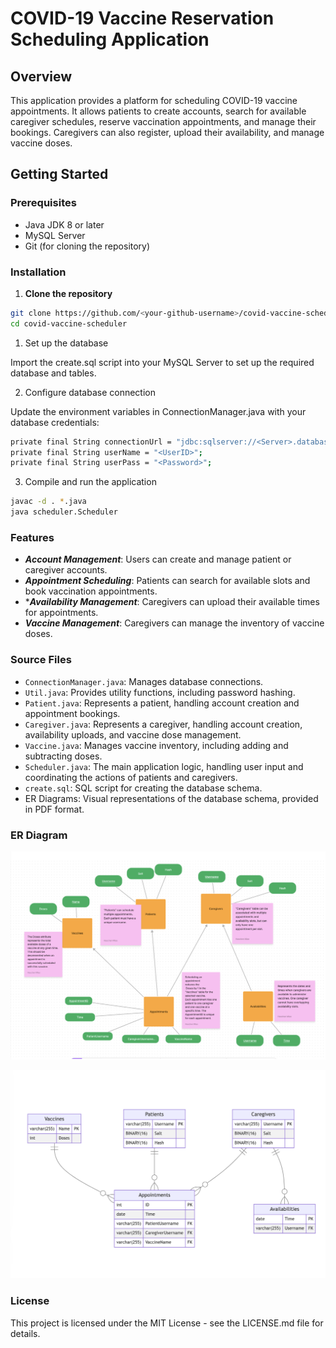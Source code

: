 # COVID-19 Vaccine Reservation Scheduling Application

## Overview

This application provides a platform for scheduling COVID-19 vaccine appointments. It allows patients to create accounts, search for available caregiver schedules, reserve vaccination appointments, and manage their bookings. Caregivers can also register, upload their availability, and manage vaccine doses.

## Getting Started

### Prerequisites

- Java JDK 8 or later
- MySQL Server
- Git (for cloning the repository)

### Installation

1. **Clone the repository**

```bash
git clone https://github.com/<your-github-username>/covid-vaccine-scheduler.git
cd covid-vaccine-scheduler
```

1. Set up the database

Import the create.sql script into your MySQL Server to set up the required database and tables.

2. Configure database connection

Update the environment variables in ConnectionManager.java with your database credentials:

```sh
private final String connectionUrl = "jdbc:sqlserver://<Server>.database.windows.net:1433;database=<DBName>";
private final String userName = "<UserID>";
private final String userPass = "<Password>";
```

3. Compile and run the application
``` bash
javac -d . *.java
java scheduler.Scheduler
```

### Features
* ***Account Management***: Users can create and manage patient or caregiver accounts.
* ***Appointment Scheduling***: Patients can search for available slots and book vaccination appointments.
* ****Availability Management***: Caregivers can upload their available times for appointments.
* ***Vaccine Management***: Caregivers can manage the inventory of vaccine doses.

### Source Files
* `ConnectionManager.java`: Manages database connections.
* `Util.java`: Provides utility functions, including password hashing.
* `Patient.java`: Represents a patient, handling account creation and appointment bookings.
* `Caregiver.java`: Represents a caregiver, handling account creation, availability uploads, and vaccine dose management.
* `Vaccine.java`: Manages vaccine inventory, including adding and subtracting doses.
* `Scheduler.java`: The main application logic, handling user input and coordinating the actions of patients and caregivers.
* `create.sql`: SQL script for creating the database schema.
* ER Diagrams: Visual representations of the database schema, provided in PDF format.

### ER Diagram
![ER Diagram with Figma](https://github.com/haochenmiao/Vaccine-schduling-system/blob/main/diagrams/er_diagram_figma.png)

![ER Diagram using code](https://github.com/haochenmiao/Vaccine-schduling-system/blob/main/diagrams/er_diagram_code.png)


### License
This project is licensed under the MIT License - see the LICENSE.md file for details.
